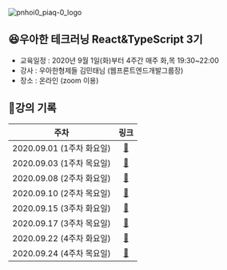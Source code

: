 ![pnhoi0_piaq-0_logo](https://user-images.githubusercontent.com/33803975/92595592-946cab80-f2df-11ea-9c0f-d5cfc2b51f60.jpg)

## 😆우아한 테크러닝 React&TypeScript 3기

-   교육일정 : 2020년 9월 1일(화)부터 4주간 매주 화,목 19:30~22:00
-   강사 : 우아한형제들 김민태님 (웹프론트엔드개발그룹장)
-   장소 : 온라인 (zoom 이용)

## 🐰강의 기록 

|           주차            |               링크                   | 
| :-----------------------: | :----------------------------------: 
| 2020.09.01 (1주차 화요일) | [:link:](./record/week_1/Tuesday.md)  |
| 2020.09.03 (1주차 목요일) | [:link:](./record/week_1/Thursday.md) | 
| 2020.09.08 (2주차 화요일) | [:link:](./record/week_2/Tuesday.md)  | 
| 2020.09.10 (2주차 목요일) | [:link:](./record/week_2/Thursday.md) | 
| 2020.09.15 (3주차 화요일) | [:link:](./record/week_3/Tuesday.md)  | 
| 2020.09.17 (3주차 목요일) | [:link:](./record/week_3/Thursday.md) | 
| 2020.09.22 (4주차 화요일) | [:link:](./record/week_4/Tuesday.md)  |
| 2020.09.24 (4주차 목요일) | [:link:](./record/week_4/Thursday.md) |
